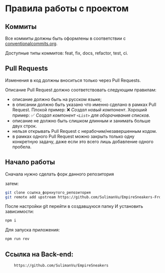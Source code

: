 # Правила работы с проектом

## Коммиты

Все коммиты должны быть оформлены в соответствии с [conventionalcommits.org](https://www.conventionalcommits.org/ru/v1.0.0/).

Доступные типы коммитов: feat, fix, docs, refactor, test, ci.

## Pull Requests

Изменения в код должны вноситься только через Pull Requests.

Описание Pull Request должно соответствовать следующим правилам:

- описание должно быть на русском языке;
- в описании должно быть указано что именно сделано в рамках Pull Request. Плохой пример: ❌ _Создал новый компонент_. Хороший пример: ✅ _Создал компонент `<List>` для оборачивания списков_.
- описание не должно быть слишком длинным и занимать больше двух строк.
- нельзя открывать Pull Request с нерабочим/незавершенным кодом.
- в рамках одного Pull Request можно закрыть только одну конкретную задачу, даже если это всего лишь добавление одного пробела.

## Начало работы

Сначала нужно сделать форк данного репозитория

затем:

```bash
git clone ссылка_форкнутого_репозитория
git remote add upstream https://github.com/SulimanVu/EmpireSneakers-Front
```
После настройки git перейти в создавшуюся папку И установить зависимости:

```bash
npm i
```
Для запуска приложения:

```bash
npm run rev
```

## Ссылка на Back-end:
```bash
    https://github.com/SulimanVu/EmpireSneakers
```
